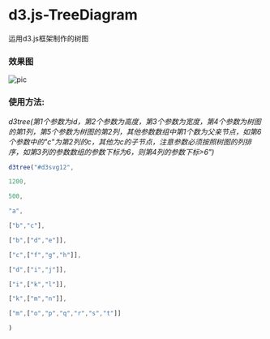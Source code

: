 # d3.js-TreeDiagram
运用d3.js框架制作的树图

### 效果图

![pic](C:\Users\Administrator\Desktop\pic.PNG)

### 使用方法:

*d3tree(第1个参数为id，第2个参数为高度，第3个参数为宽度，第4个参数为树图的第1列，第5个参数为树图的第2列，其他参数数组中第1个数为父亲节点，如第6个参数中的"c"为第2列的c，其他为c的子节点，注意参数必须按照树图的列排序，如第3列的参数数组的参数下标为6，则第4列的参数下标>6")*

```javascript
d3tree("#d3svg12",

1200,

500,

"a",

["b","c"],

["b",["d","e"]],

["c",["f","g","h"]],

["d",["i","j"]],

["i",["k","l"]],

["k",["m","n"]],

["m",["o","p","q","r","s","t"]]

)
```

